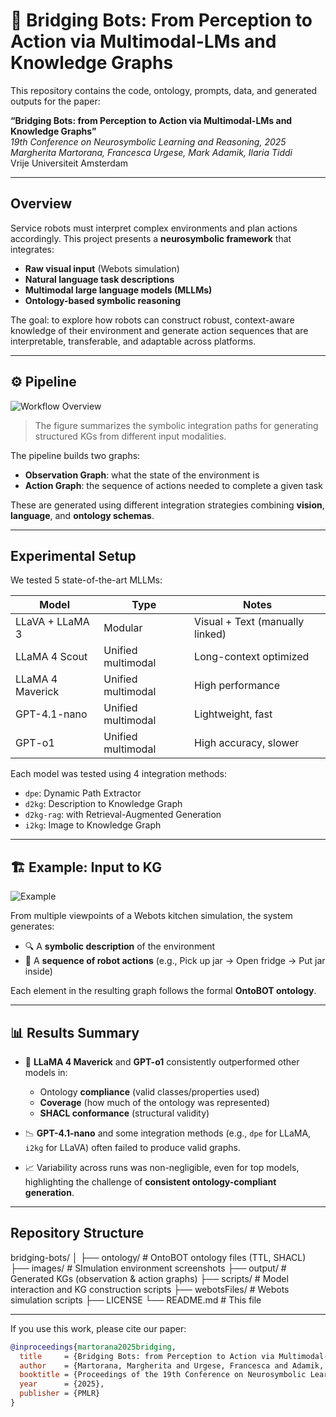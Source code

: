 # 🤖 Bridging Bots: From Perception to Action via Multimodal-LMs and Knowledge Graphs

This repository contains the code, ontology, prompts, data, and generated outputs for the paper:

**“Bridging Bots: from Perception to Action via Multimodal-LMs and Knowledge Graphs”**  
*19th Conference on Neurosymbolic Learning and Reasoning, 2025*  
*Margherita Martorana, Francesca Urgese, Mark Adamik, Ilaria Tiddi*  
Vrije Universiteit Amsterdam

---

## Overview

Service robots must interpret complex environments and plan actions accordingly. This project presents a **neurosymbolic framework** that integrates:

- **Raw visual input** (Webots simulation)
- **Natural language task descriptions**
- **Multimodal large language models (MLLMs)**
- **Ontology-based symbolic reasoning**

The goal: to explore how robots can construct robust, context-aware knowledge of their environment and generate action sequences that are interpretable, transferable, and adaptable across platforms.

---

## ⚙️ Pipeline

![Workflow Overview](https://github.com/user-attachments/assets/924a3637-408e-4f4c-b5ea-e1cbf72bff19)

> The figure summarizes the symbolic integration paths for generating structured KGs from different input modalities.

The pipeline builds two graphs:
- **Observation Graph**: what the state of the environment is 
- **Action Graph**: the sequence of actions needed to complete a given task

These are generated using different integration strategies combining **vision**, **language**, and **ontology schemas**.

---

## Experimental Setup

We tested 5 state-of-the-art MLLMs:

| Model               | Type             | Notes |
|--------------------|------------------|-------|
| LLaVA + LLaMA 3    | Modular           | Visual + Text (manually linked) |
| LLaMA 4 Scout      | Unified multimodal | Long-context optimized |
| LLaMA 4 Maverick   | Unified multimodal | High performance |
| GPT-4.1-nano       | Unified multimodal | Lightweight, fast |
| GPT-o1             | Unified multimodal | High accuracy, slower |

Each model was tested using 4 integration methods:
- `dpe`: Dynamic Path Extractor
- `d2kg`: Description to Knowledge Graph
- `d2kg-rag`: with Retrieval-Augmented Generation
- `i2kg`: Image to Knowledge Graph 

---

## 🏗️ Example: Input to KG

![Example](https://github.com/user-attachments/assets/6648c08f-d48d-4f61-8623-2d39b7a4b499)

From multiple viewpoints of a Webots kitchen simulation, the system generates:

- 🔍 A **symbolic description** of the environment  
- 🧹 A **sequence of robot actions** (e.g., Pick up jar → Open fridge → Put jar inside)

Each element in the resulting graph follows the formal **OntoBOT ontology**.

---

## 📊 Results Summary

- 🥇 **LLaMA 4 Maverick** and **GPT-o1** consistently outperformed other models in:
  - Ontology **compliance** (valid classes/properties used)
  - **Coverage** (how much of the ontology was represented)
  - **SHACL conformance** (structural validity)

- 📉 **GPT-4.1-nano** and some integration methods (e.g., `dpe` for LLaMA, `i2kg` for LLaVA) often failed to produce valid graphs.

- 📈 Variability across runs was non-negligible, even for top models, highlighting the challenge of **consistent ontology-compliant generation**.

---

## Repository Structure

bridging-bots/
│
├── ontology/ # OntoBOT ontology files (TTL, SHACL)
├── images/ # SImulation environment screenshots 
├── output/ # Generated KGs (observation & action graphs)
├── scripts/ # Model interaction and KG construction scripts
├── webotsFiles/ # Webots simulation scripts
├── LICENSE
└── README.md # This file

---

If you use this work, please cite our paper:

```bibtex
@inproceedings{martorana2025bridging,
  title     = {Bridging Bots: from Perception to Action via Multimodal-LMs and Knowledge Graphs},
  author    = {Martorana, Margherita and Urgese, Francesca and Adamik, Mark and Tiddi, Ilaria},
  booktitle = {Proceedings of the 19th Conference on Neurosymbolic Learning and Reasoning},
  year      = {2025},
  publisher = {PMLR}
}


